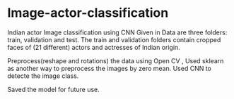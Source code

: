 # Image-actor-classification
Indian actor Image classification using CNN 
Given in Data are three folders: train, validation and test. The train and validation folders contain cropped faces of (21 different) actors and actresses of Indian origin.

Preprocess(reshape and rotations) the data using Open CV , Used sklearn as another way to preprocess the images by zero mean.
Used CNN to detecte the image class.

Saved the model for future use.
